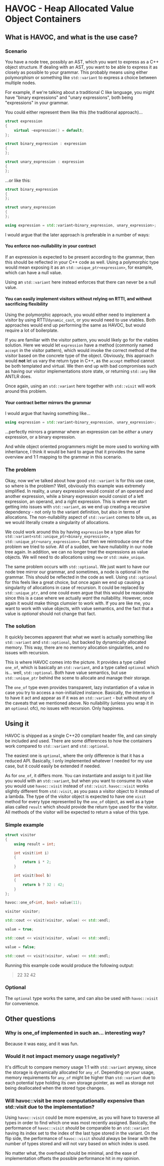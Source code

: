 # HAVOC - Heap Allocated Value Object Containers

## What is HAVOC, and what is the use case?

### Scenario

You have a node tree, possibly an AST, which you want to express as a C++ object structure. If dealing with an AST, you want to be able to express it as closely as possible to your grammar. This probably means using either polymorphism or something like `std::variant` to express a choice between multiple nodes.

For example, if we're talking about a traditional C like language, you might have "binary expressions" and "unary expressions", both being "expressions" in your grammar. 

You could either represent them like this (the traditional approach)...

```cpp
struct expression
{
    virtual ~expression() = default;
};

struct binary_expression : expression
{
};

struct unary_expression : expression
{
};
```
...or like this:

```cpp
struct binary_expression
{
};

struct unary_expression
{
};

using expression = std::variant<binary_expression, unary_expression>;
```

I would argue that the later approach is preferable in a number of ways:

#### You enforce non-nullability in your contract

If an expression is expected to be present according to the grammar, then this should be reflected in your C++ code as well. Using a polymorphic type would mean exposing it as an `std::unique_ptr<expression>`, for example, which can have a null value.

Using an `std::variant` here instead enforces that there can never be a null value.

#### You can easily implement visitors without relying on RTTI, and without sacrificing flexibility

Using the polymorphic approach, you would either need to implement a visitor by using RTTI/`dynamic_cast`, or you would need to use vtables. Both approaches would end up performing the same as HAVOC, but would require a lot of boilerplate.

If you are familiar with the visitor pattern, you would likely go for the vtables solution. Here we would let `expression` have a method (commonly named `accept` in the visitor pattern), which would invoke the correct method of the visitor based on the concrete type of the object. Obviously, this approach would **not** let us vary the return type in C++, as the `accept` method cannot be both templated and virtual. We then end up with bad compromises such as having our visitor implementations store state, or returning `std::any` like ANTLR does.

Once again, using an `std::variant` here together with `std::visit` will work around this problem.

#### Your contract better mirrors the grammar

I would argue that having something like...

```cpp
using expression = std::variant<binary_expression, unary_expression>;
```
...perfectly mirrors a grammar where an expression can be *either* a unary expression, or a binary expression.

And while object oriented programmers might be more used to working with inheritance, I think it would be hard to argue that it provides the same overview and 1:1 mapping to the grammar in this scenario.

### The problem

Okay, now we've talked about how good `std::variant` is for this use case, so where is the problem? Well, obviously this example was extremely simplified. In reality, a unary expression would consist of an operand and another expression, while a binary expression would consist of a left expression, an operand, and a right expression. This is where we start getting into issues with `std::variant`, as we end up creating a recursive dependency - not only to the variant definition, but also in terms of allocations. The non-nullability aspect of `std::variant` comes to bite us, as we would literally create a singularity of allocations.

We could work around this by having `expression` be a type alias for `std::variant<std::unique_ptr<binary_expression>, std::unique_ptr<unary_expression>>`, but then we reintroduce one of the problem we tried to solve. All of a sudden, we have nullability in our node tree again. In addition, we can no longer treat the expressions as value objects. We will need to do allocations using `new` or `std::make_unique`.

The same problem occurs with `std::optional`. We just want to have our node tree mirror our grammar, and sometimes, a node is optional in the grammar. This should be reflected in the code as well. Using `std::optional` for this feels like a great choice, but once again we end up causing a singularity of allocations in case of recursion. It could be replaced by `std::unique_ptr`, and one could even argue that this would be reasonable since this is a case where we actually *want* the nullability. However, once again it would make things clumsier to work with. If you are like me, you want to work with value objects, with value semantics, and the fact that a value is *optional* should not change that fact.

### The solution

It quickly becomes apparent that what we want is actually something like `std::variant` and `std::optional`, but backed by dynamically allocated memory. This way, there are no memory allocation singularities, and no issues with recursion.

This is where HAVOC comes into the picture. It provides a type called `one_of`, which is basically an `std::variant`, and a type called `optional` which is... well, `std::optional`. Both have value semantics, but use `std::unique_ptr` behind the scene to allocate and manage their storage.

The `one_of` type even provides transparent, lazy instantiation of a value in case you try to access a non-initialized instance. Basically, the intention is to have it act and appear as if it was an `std::variant` - but without any of the caveats that we mentioned above. No nullability (unless you wrap it in an `optional` ofc), no issues with recursion. Only happiness.

## Using it

HAVOC is shipped as a single C++20 compliant header file, and can simply be included and used. There are some differences to how the containers work compared to `std::variant` and `std::optional`.

The easiest one is `optional`, where the only difference is that it has a reduced API. Basically, I only implemented whatever I needed for my use case, but it could easily be extended if needed.

As for `one_of`, it differs more. You can instantiate and assign to it just like you would with an `std::variant`, but when you want to consume its value you would use `havoc::visit` instead of `std::visit`. `havoc::visit` works slightly different from `std::visit`, as you pass a visitor object to it instead of a lambda. The type of the visitor object is expected to have one `visit` method for every type represented by the `one_of` object, as well as a type alias called `result` which should provide the return type used for the visitor. All methods of the visitor will be expected to return a value of this type.

### Simple example

```cpp
struct visitor
{
	using result = int;

	int visit(int i)
	{
		return i * 2;
	}

	int visit(bool b)
	{
		return b ? 32 : 42;
	}
};

havoc::one_of<int, bool> value(11);

visitor visitor;

std::cout << visit(visitor, value) << std::endl;

value = true;

std::cout << visit(visitor, value) << std::endl;

value = false;

std::cout << visit(visitor, value) << std::endl;
```

Running this example code would produce the following output:
> 22
> 32
> 42

### Optional

The `optional` type works the same, and can also be used with `havoc::visit` for convenience. 

## Other questions

### Why is one_of implemented in such an... interesting way?

Because it was easy, and it was fun. 

### Would it not impact memory usage negatively?

It's difficult to compare memory usage 1:1 with `std::variant` anyway, since the storage is dynamically allocated for `any_of`. Depending on your usage, memory requirements for `any_of` might be higher than `std::variant` due to each potential type holding its own storage pointer, as well as storage not being deallocated when the stored type changes.

### Will havoc::visit be more computationally expensive than std::visit due to the implementation?

Using `havoc::visit` could be more expensive, as you will have to traverse all types in order to find which one was most recently assigned. Basically, the performance of `havoc::visit` *should* be comparable to an `std::variant` having its index set to the index of the last type stored in the variant. On the flip side, the performance of `havoc::visit` should always be linear with the number of types stored and will not vary based on which index is used.

No matter what, the overhead should be minimal, and the ease of implementation offsets the possible performance hit in my opinion.
